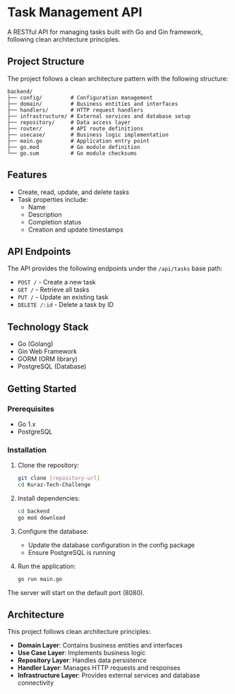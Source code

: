 # Task Management API

A RESTful API for managing tasks built with Go and Gin framework, following clean architecture principles.

## Project Structure

The project follows a clean architecture pattern with the following structure:

```
backend/
├── config/         # Configuration management
├── domain/         # Business entities and interfaces
├── handlers/       # HTTP request handlers
├── infrastructure/ # External services and database setup
├── repository/     # Data access layer
├── router/         # API route definitions
├── usecase/        # Business logic implementation
├── main.go         # Application entry point
├── go.mod          # Go module definition
└── go.sum          # Go module checksums
```

## Features

- Create, read, update, and delete tasks
- Task properties include:
  - Name
  - Description
  - Completion status
  - Creation and update timestamps

## API Endpoints

The API provides the following endpoints under the `/api/tasks` base path:

- `POST /` - Create a new task
- `GET /` - Retrieve all tasks
- `PUT /` - Update an existing task
- `DELETE /:id` - Delete a task by ID

## Technology Stack

- Go (Golang)
- Gin Web Framework
- GORM (ORM library)
- PostgreSQL (Database)

## Getting Started

### Prerequisites

- Go 1.x
- PostgreSQL

### Installation

1. Clone the repository:
   ```bash
   git clone [repository-url]
   cd Kuraz-Tech-Challenge
   ```

2. Install dependencies:
   ```bash
   cd backend
   go mod download
   ```

3. Configure the database:
   - Update the database configuration in the config package
   - Ensure PostgreSQL is running

4. Run the application:
   ```bash
   go run main.go
   ```

The server will start on the default port (8080).

## Architecture

This project follows clean architecture principles:

- **Domain Layer**: Contains business entities and interfaces
- **Use Case Layer**: Implements business logic
- **Repository Layer**: Handles data persistence
- **Handler Layer**: Manages HTTP requests and responses
- **Infrastructure Layer**: Provides external services and database connectivity